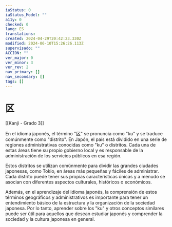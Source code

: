 ```yaml
---
iaStatus: 0
iaStatus_Model: ""
a11y: 0
checked: 0
lang: ES
translations: 
created: 2024-04-29T20:42:23.330Z
modified: 2024-06-10T15:26:26.113Z
supervisado: ""
ACCION: ""
ver_major: 0
ver_minor: 3
ver_rev: 2
nav_primary: []
nav_secondary: []
tags: []
---
```

# 区

[[Kanji - Grado 3]]

En el idioma japonés, el término "区" se pronuncia como "ku" y se traduce comúnmente como "distrito". En Japón, el país está dividido en una serie de regiones administrativas conocidas como "ku" o distritos. Cada una de estas áreas tiene su propio gobierno local y es responsable de la administración de los servicios públicos en esa región.

Estos distritos se utilizan comúnmente para dividir las grandes ciudades japonesas, como Tokio, en áreas más pequeñas y fáciles de administrar. Cada distrito puede tener sus propias características únicas y a menudo se asocian con diferentes aspectos culturales, históricos o económicos.

Además, en el aprendizaje del idioma japonés, la comprensión de estos términos geográficos y administrativos es importante para tener un entendimiento básico de la estructura y la organización de la sociedad japonesa. Por lo tanto, aprender sobre los "ku" y otros conceptos similares puede ser útil para aquellos que desean estudiar japonés y comprender la sociedad y la cultura japonesa en general.
